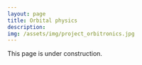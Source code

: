 ```yaml
---
layout: page
title: Orbital physics
description: 
img: /assets/img/project_orbitronics.jpg
---
```


This page is under construction.